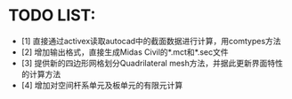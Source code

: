 # TODO LIST:
- [1] 直接通过activex读取autocad中的截面数据进行计算，用comtypes方法
- [2] 增加输出格式，直接生成Midas Civil的*.mct和*.sec文件
- [3] 提供新的四边形网格划分Quadrilateral mesh方法，并据此更新界面特性的计算方法
- [4] 增加对空间杆系单元及板单元的有限元计算
